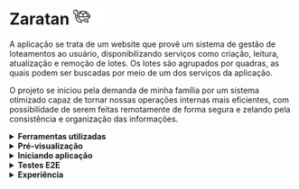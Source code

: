 <h1>
  <span>Zaratan</span>
  <img src="./assets/logo-light-mode.svg#gh-light-mode-only" width="30px" />
  <img src="./assets/logo-dark-mode.svg#gh-dark-mode-only" width="30px" />
</h1>

A aplicação se trata de um website que provê um sistema de gestão de loteamentos ao usuário, disponibilizando serviços como criação, leitura, atualização e remoção de lotes. Os lotes são agrupados por quadras, as quais podem ser buscadas por meio de um dos serviços da aplicação.

O projeto se iniciou pela demanda de minha família por um sistema otimizado capaz de tornar nossas operações internas mais eficientes, com possibilidade de serem feitas remotamente de forma segura e zelando pela consistência e organização das informações.

<details>
<summary><strong>Ferramentas utilizadas</strong></summary>

- Front-end:
  - [ReactJS](https://reactjs.org/)
  - [React Router](https://reactrouter.com/en/main)
  - [Axios](https://axios-http.com/docs/intro)
  - [Material-UI](https://mui.com/)
  - [Eslint](https://eslint.org/)
  - [Stylelint](https://stylelint.io/)
- Back-end:
  - [Golang](https://go.dev/)
  - [Go Fiber](https://gofiber.io/)
  - [JSON Web Tokens](https://jwt.io/)
  - [MySQL](https://www.mysql.com/)
- Testes E2E:
  - [Jest](https://jestjs.io/)
  - [Puppeteer](https://pptr.dev/)
- Geral:
  - [Docker](https://www.docker.com/)

</details>

<details>
  <summary><strong>Pré-visualização</strong></summary>
  <blockquote>
    <details>
      <summary>Tela de login</summary>
      <img src="./assets/samples/login.gif" />
    </details>
    <details>
      <summary>Tela de lotes - Informações de um lote</summary>
      <img src="./assets/samples/viewers.gif" />
    </details>
    <details>
      <summary>Tela de lotes - Paginação e sistema de rolagem</summary>
      <img src="./assets/samples/paginate_and_scroll_system.gif" />
    </details>
    <details>
      <summary>Tela de lotes - Busca</summary>
      <img src="./assets/samples/search_engine.gif" />
    </details>
    <details>
      <summary>Tela de registro de lote</summary>
      <img src="./assets/samples/register.gif" />
    </details>
    <details>
      <summary>Tela de edição de lote</summary>
      <img src="./assets/samples/edition.gif" />
    </details>
  </blockquote>
</details>

<details>
<summary><strong>Iniciando aplicação</strong></summary>

⚠️ A aplicação usa localStorage do browser para autenticação de usuário. ⚠️

<h1>Docker</h1>

- ⚠️ Docker-compose precisa estar na versão 3.9.

1. Abra um terminal e clone o repositório. Mude para a pasta raíz do repositório:
```bash
git clone git@github.com:pennaor/zaratan.git
cd ./zaratan
```

2. Crie um arquivo chamado `.env` na raíz do repositório a partir do template `.env.example`. Edite conforme necessidade.

3. Execute o comando para build e inicialização dos containers referentes aos serviços da aplicação:
```bash
docker-compose -f docker-compose-dev.yml up -d
```

<h2>Notas</h2>

- Front-end e back-end utilizam bibliotecas que detectam alterações no código-fonte e reexecutam a aplicação.
- São criados volumes para o código-fonte do front-end e back-end, de forma a refletir alterações no código-fonte em tempo real.

<h1>Sem docker</h1>

- ⚠️ MySQL deve estar instalado para o funcionamento da API.

1. Abra um terminal e clone o repositório. Mude para a pasta back-end e instale as dependências:
```bash
git clone git@github.com:pennaor/zaratan.git
cd ./zaratan/back-end
go install
```

2. Crie um arquivo .env com as variáveis da ambiente exemplificadas no arquivo `.env.example` presente na raíz do diretório `/back-end`.

3. Utilize o arquivo `dev-db.sql` para criar e popular o banco de dados. O arquivo pode ser encontrado na pasta sql:
```bash
./zaratan/sql/dev-db.sql
```

4. Inicie a API com `go run main.go`.

5. Abra outro terminal. Entre na raíz do repositório. Mude para o diretório do front-end e instale as dependências:
```bash
cd ./front-end
npm install
```

6. Crie um arquivo .env com as variáveis da ambiente exemplificadas no arquivo `.env.example` presente na raíz do diretório `/front-end`.

7. Inicie o front-end com `npm start`.

8. Acesse o website pela URL predefinida anteriormente. Utilize as credenciais para fazer o login na aplicação:
```bash
Usuário: aluisioordones1@gmail.com
Senha: 123456789
```

</details>

<details>
<summary><strong>Testes E2E</strong></summary>

⚠️ Front-end, API e MySQL devem estar rodando previamente aos testes. ⚠️

<h1>Docker</h1>

1. Na raíz do repositório, edite as variáveis de ambiente presentes no arquivo `docker-compose-tests.yml` de acordo com as usadas para os serviços da aplicação. Os testes rodam utilizando a máquina local como referência, e portanto as variáveis definidas em `.env` e no arquivo `docker-compose-tests.yml` podem ser diferentes.

2. Execute os testes com o comando:
```bash
docker-compose -f docker-compose-tests.yml up
```

<h2>Visualizando testes no browser</h2>

A variável de ambiente `HEADLESS` presente no arquivo `docker-compose-tests.yml` controla a execução dos testes utilizando a interface de um browser.
Caso queira acompanhar visualmente os testes, `HEADLESS` deve ser `false`.

Os testes por rodarem em um container necessitam da ferramenta [VcXsrc](https://sourceforge.net/projects/vcxsrv/). A instalação é simples, e assim que executar o programa,
selecione a opção `Multiple Windows`, depois na segunda tela `Start no client`, e finalmente na terceira tela marque a opção `Disabling access control`.

Assim que `VcXsrc` estiver rodando, execute o comando de testes. Uma instância do browser será automaticamente aberta e será possível visualizar cada passo feito pelos testes. 


<h2>Notas</h2>

- Os testes a serem rodados podem ser determinados preenchendo o campo `command` presente `docker-compose-tests.yml` com os nomes referentes aos testes.
- É criado volume para o código-fonte dos testes, de forma que alterações nos arquivos sejam refletidas sem necessidade de refazer a imagem.

<h1>Sem docker</h1>

1. Em um novo terminal, acesse a raíz do repositório, mude para o diretório `./__tests__` e instale as depedências:
```bash
cd ./__tests__
npm install
```
2. Crie um arquivo .env com as variáveis da ambiente exemplificadas no arquivo `.env.example` presente na raíz do diretório `./__tests__`.  A função de cada variável está explicada no arquivo.

3. Execute os testes com `npm test`.

</details>

<details>
<summary><strong>Experiência</strong></summary>

Há muito o que ser feito para melhorar a aplicação. Boas e más escolhas foram feitas durante o projeto. Foi desafiador implementar uma API em Golang, linguagem que tenho pouco domínio, e integrá-la ao front-end desenvolvido com React.js e TypeScript. Era uma possibilidade usar Node e Express para a API, o que teria sido mais fácil por causa de minha experiência e pela quantidade de artigos disponíveis sobre a utilização integrada dessas tecnologias. Optei por Golang para aprender mais sobre a linguagem e buscando a performance que ela promete.

</details>
